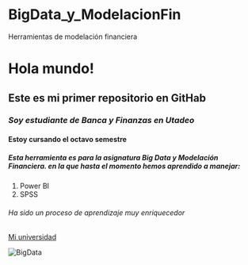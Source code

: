 # BigData_y_ModelacionFin
Herramientas de modelación financiera 

# Hola mundo!
## **Este es mi primer repositorio en GitHab**
### *Soy estudiante de Banca y Finanzas en Utadeo*
#### Estoy cursando el octavo semestre
##### Esta herramienta es para la asignatura Big Data y Modelación Financiera. en la que hasta el momento hemos aprendido a manejar:
1. Power BI
2. SPSS
###### Ha sido un proceso de aprendizaje muy enriquecedor
[Mi universidad](https://www.utadeo.edu.co/es)

![BigData](https://innovatureinc.com/wp-content/uploads/2023/09/1-3.jpg)
